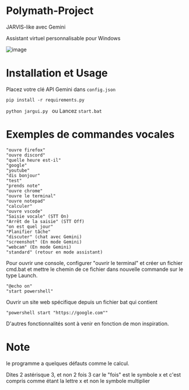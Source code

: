 # Polymath-Project
JARVIS-like avec Gemini

Assistant virtuel personnalisable pour Windows 

![image](https://github.com/user-attachments/assets/a8cffdf6-2e77-47d9-9a7b-baa0ee554535)

# Installation et Usage

Placez votre clé API Gemini dans ```config.json```

```pip install -r requirements.py```

```python jargui.py ```
ou
Lancez ```start.bat```

# Exemples de commandes vocales

    "ouvre firefox"
    "ouvre discord"
    "quelle heure est-il"
    "google"
    "youtube"
    "dis bonjour"
    "test"
    "prends note"
    "ouvre chrome"
    "ouvre le terminal"
    "ouvre notepad"
    "calculer"
    "ouvre vscode"
    "Saisie vocale" (STT On)
    "Arrêt de la saisie" (STT Off)
    "on est quel jour"
    "Planifier tâche"
    "discuter" (chat avec Gemini)
    "screenshot" (En mode Gemini)
    "webcam" (En mode Gemini)
    "standard" (retour en mode assistant)

Pour ouvrir une console, configurer "ouvrir le terminal" et créer un fichier cmd.bat et mettre le chemin de ce fichier dans nouvelle commande sur le type Launch.

    "@echo on"
    "start powershell"

Ouvrir un site web spécifique depuis un fichier bat qui contient

    "powershell start "https://google.com""

D'autres fonctionnalités sont à venir en fonction de mon inspiration.

# Note

le programme a quelques défauts comme le calcul.

Dites 2 astérisque 3, et non 2 fois 3 car le "fois" est le symbole x et c'est compris comme étant la lettre x et non le symbole multiplier
